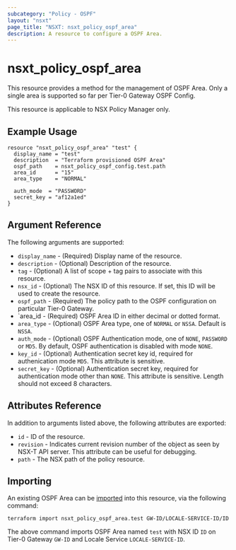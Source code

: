 ```yaml
---
subcategory: "Policy - OSPF"
layout: "nsxt"
page_title: "NSXT: nsxt_policy_ospf_area"
description: A resource to configure a OSPF Area.
---
```


# nsxt_policy_ospf_area

This resource provides a method for the management of OSPF Area. Only a single area is supported so far per Tier-0 Gateway OSPF Config.

This resource is applicable to NSX Policy Manager only.

## Example Usage

```hcl
resource "nsxt_policy_ospf_area" "test" {
  display_name = "test"
  description  = "Terraform provisioned OSPF Area"
  ospf_path    = nsxt_policy_ospf_config.test.path
  area_id      = "15"
  area_type    = "NORMAL"

  auth_mode  = "PASSWORD"
  secret_key = "af12a1ed"
}
```

## Argument Reference

The following arguments are supported:

* `display_name` - (Required) Display name of the resource.
* `description` - (Optional) Description of the resource.
* `tag` - (Optional) A list of scope + tag pairs to associate with this resource.
* `nsx_id` - (Optional) The NSX ID of this resource. If set, this ID will be used to create the resource.
* `ospf_path` - (Required) The policy path to the OSPF configuration on particular Tier-0 Gateway.
* `area_id   - (Required) OSPF Area ID in either decimal or dotted format.
* `area_type` - (Optional) OSPF Area type, one of `NORMAL` or `NSSA`. Default is `NSSA`.
* `auth_mode` - (Optional) OSPF Authentication mode, one of `NONE`, `PASSWORD` or `MD5`. By default, OSPF authentication is disabled with mode `NONE`.
* `key_id` - (Optional) Authentication secret key id, required for authenication mode `MD5`. This attribute is sensitive.
* `secret_key` - (Optional) Authentication secret key, required for authentication mode other than `NONE`. This attribute is sensitive. Length should not exceed 8 characters.

## Attributes Reference

In addition to arguments listed above, the following attributes are exported:

* `id` - ID of the resource.
* `revision` - Indicates current revision number of the object as seen by NSX-T API server. This attribute can be useful for debugging.
* `path` - The NSX path of the policy resource.

## Importing

An existing OSPF Area can be [imported][docs-import] into this resource, via the following command:

[docs-import]: /docs/import/index.html

```
terraform import nsxt_policy_ospf_area.test GW-ID/LOCALE-SERVICE-ID/ID
```

The above command imports OSPF Area named `test` with NSX ID `ID` on Tier-0 Gateway `GW-ID` and Locale Service `LOCALE-SERVICE-ID`.
